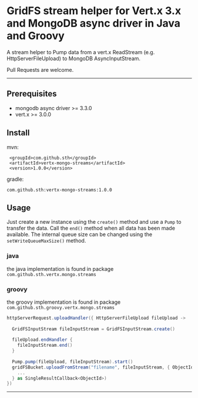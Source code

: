 # GridFS stream helper for Vert.x 3.x and MongoDB async driver in Java and Groovy

A stream helper to Pump data from a vert.x ReadStream (e.g. HttpServerFileUpload) to MongoDB AsyncInputStream.

Pull Requests are welcome.

---

## Prerequisites

- mongodb async driver >= 3.3.0
- vert.x >= 3.0.0

## Install

mvn:
```
 <groupId>com.github.sth</groupId>
 <artifactId>vertx-mongo-streams</artifactId>
 <version>1.0.0</version>
```
 
gradle:
```
com.github.sth:vertx-mongo-streams:1.0.0
```

## Usage

Just create a new instance using the `create()` method and use a `Pump` to transfer the data. Call the `end()` method when all data has been made available. 
The internal queue size can be changed using the `setWriteQueueMaxSize()` method.

### java
the java implementation is found in package `com.github.sth.vertx.mongo.streams`

### groovy
the groovy implementation is found in package `com.github.sth.groovy.vertx.mongo.streams`

```groovy
httpServerRequest.uploadHandler({ HttpServerFileUpload fileUpload ->
  
  GridFSInputStream fileInputStream = GridFSInputStream.create()
  
  fileUpload.endHandler {
    fileInputStream.end()
  }
  
  Pump.pump(fileUpload, fileInputStream).start()
  gridFSBucket.uploadFromStream("filename", fileInputStream, { ObjectId id, Throwable t ->
    ...
  } as SingleResultCallback<ObjectId>)
})
```

---

